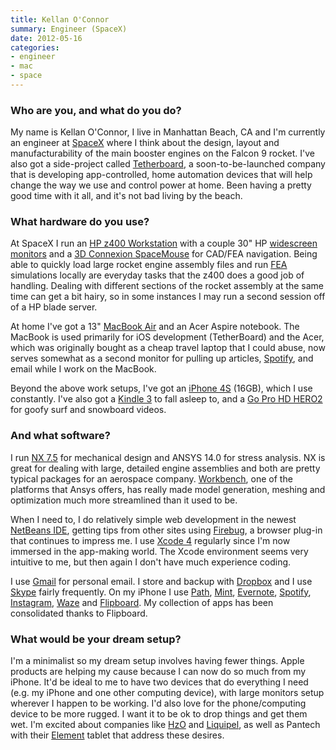 ```yaml
---
title: Kellan O'Connor
summary: Engineer (SpaceX)
date: 2012-05-16
categories:
- engineer
- mac
- space
---
```


### Who are you, and what do you do?

My name is Kellan O'Connor, I live in Manhattan Beach, CA and I'm currently an engineer at [SpaceX](http://www.spacex.com/ "A space transport company.") where I think about the design, layout and manufacturability of the main booster engines on the Falcon 9 rocket. I've also got a side-project called [Tetherboard](http://signup.tetherboard.com/ "A home automation company."), a soon-to-be-launched company that is developing app-controlled, home automation devices that will help change the way we use and control power at home. Been having a pretty good time with it all, and it's not bad living by the beach.

### What hardware do you use?

At SpaceX I run an [HP z400 Workstation][z400] with a couple 30" HP [widescreen monitors][lp3065] and a [3D Connexion SpaceMouse][spacemouse-pro] for CAD/FEA navigation. Being able to quickly load large rocket engine assembly files and run [FEA](http://en.wikipedia.org/wiki/Finite_element_method "The Wikipedia entry for FEA.") simulations locally are everyday tasks that the z400 does a good job of handling. Dealing with different sections of the rocket assembly at the same time can get a bit hairy, so in some instances I may run a second session off of a HP blade server.

At home I've got a 13" [MacBook Air][macbook-air] and an Acer Aspire notebook. The MacBook is used primarily for iOS development (TetherBoard) and the Acer, which was originally bought as a cheap travel laptop that I could abuse, now serves somewhat as a second monitor for pulling up articles, [Spotify][], and email while I work on the MacBook.

Beyond the above work setups, I've got an [iPhone 4S][iphone-4s] (16GB), which I use constantly. I've also got a [Kindle 3][kindle] to fall asleep to, and a [Go Pro HD HERO2][hd-hero2] for goofy surf and snowboard videos.

### And what software?

I run [NX 7.5][nx] for mechanical design and ANSYS 14.0 for stress analysis. NX is great for dealing with large, detailed engine assemblies and both are pretty typical packages for an aerospace company. [Workbench][], one of the platforms that Ansys offers, has really made model generation, meshing and optimization much more streamlined than it used to be.  

When I need to, I do relatively simple web development in the newest [NetBeans IDE][netbeans], getting tips from other sites using [Firebug][], a browser plug-in that continues to impress me. I use [Xcode 4][xcode] regularly since I'm now immersed in the app-making world. The Xcode environment seems very intuitive to me, but then again I don't have much experience coding. 

I use [Gmail][] for personal email. I store and backup with [Dropbox][] and I use [Skype][] fairly frequently. On my iPhone I use [Path][path-ios], [Mint][mint-ios], [Evernote][evernote-ios], [Spotify][spotify-ios], [Instagram][instagram-ios], [Waze][waze-ios] and [Flipboard][flipboard-ios]. My collection of apps has been consolidated thanks to Flipboard.

### What would be your dream setup?

I'm a minimalist so my dream setup involves having fewer things. Apple products are helping my cause because I can now do so much from my iPhone. It'd be ideal to me to have two devices that do everything I need (e.g. my iPhone and one other computing device), with large monitors setup wherever I happen to be working. I'd also love for the phone/computing device to be more rugged. I want it to be ok to drop things and get them wet. I'm excited about companies like [HzO](http://www.hzoinside.com/ "A technology for protecting devices from liquids.") and [Liquipel](http://www.liquipel.com/ "Another technology for protecting devices from liquids."), as well as Pantech with their [Element][] tablet that address these desires.

[dropbox]: https://www.dropbox.com/ "Online syncing and storage."
[element]: http://web.archive.org/web/20200919000059/http://www.pantechusa.com/tablets/element/ "A waterproof Android-based tablet."
[evernote-ios]: https://apps.apple.com/us/app/evernote/id281796108 "An iPhone client for the Evernote web service."
[firebug]: https://getfirebug.com/ "A Firefox addon for web development."
[flipboard-ios]: https://apps.apple.com/us/app/flipboard-your-social-news/id358801284 "A 'social magazine' for the iPad."
[gmail]: https://mail.google.com/mail/u/0/ "Web-based email."
[hd-hero2]: https://gopro.com/ja/jp/support/hd-hero2-support "An HD video camera."
[instagram-ios]: https://apps.apple.com/us/app/instagram/id389801252 "A photo taking/sharing app."
[iphone-4s]: https://en.wikipedia.org/wiki/IPhone_4S "A smartphone."
[kindle]: http://web.archive.org/web/20230315012831/http://www.amazon.com/Kindle-Ereader-ebook-reader/dp/B007HCCNJU/ "A digital book reader."
[lp3065]: http://web.archive.org/web/20210519201435/https://www.amazon.com/HP-30-LP3065-LCD-Monitor/dp/B000KB6E3G "A 30 inch LCD monitor."
[macbook-air]: https://www.apple.com/macbook-air/ "A very thin laptop."
[mint-ios]: https://apps.apple.com/us/app/mint-com-personal-finance/id300238550 "A personal finance app."
[netbeans]: https://en.wikipedia.org/wiki/NetBeans "A Java programming IDE."
[nx]: https://www.plm.automation.siemens.com/en/products/nx/ "CAD/CAE software."
[path-ios]: https://apps.apple.com/us/app/path/id403639508 "An iOS app for sharing photos with a small group of friends."
[skype]: https://www.skype.com/en/ "Voice and video chat software."
[spacemouse-pro]: https://3dconnexion.com/products/spacemousepro.html "A 3D mouse."
[spotify-ios]: https://apps.apple.com/us/app/spotify/id324684580 "An iOS client for the music service."
[spotify]: https://open.spotify.com/__noul__?pfhp=2c2ccb58-8a92-4713-a1c0-8b43b3090b49 "A music streaming service."
[waze-ios]: https://apps.apple.com/us/app/waze-social-gps-traffic/id323229106 "A social GPS and traffic app."
[workbench]: http://web.archive.org/web/20220123080227/https://www.ansys.com/products/platform/ "Engineering simulation software."
[xcode]: https://en.wikipedia.org/wiki/Xcode "An IDE for Mac developers."
[z400]: https://www.amazon.com/HP-Z400-Workstation-Processor-Operating/dp/B006LAN2CG "A PC tower computer."
